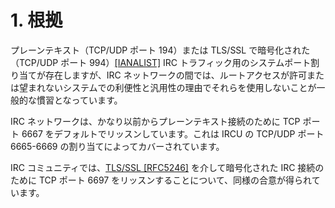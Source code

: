# 1. 根拠

プレーンテキスト（TCP/UDP ポート 194）または TLS/SSL で暗号化された（TCP/UDP ポート 994）[[IANALIST]](http://www.iana.org/assignments/service-names-port-numbers) IRC トラフィック用のシステムポート割り当てが存在しますが、IRC ネットワークの間では、ルートアクセスが許可または望まれないシステムでの利便性と汎用性の理由でそれらを使用しないことが一般的な慣習となっています。

IRC ネットワークは、かなり以前からプレーンテキスト接続のために TCP ポート 6667 をデフォルトでリッスンしています。これは IRCU の TCP/UDP ポート 6665-6669 の割り当てによってカバーされています。

IRC コミュニティでは、[TLS/SSL [RFC5246]](https://datatracker.ietf.org/doc/html/rfc5246) を介して暗号化された IRC 接続のために TCP ポート 6697 をリッスンすることについて、同様の合意が得られています。
